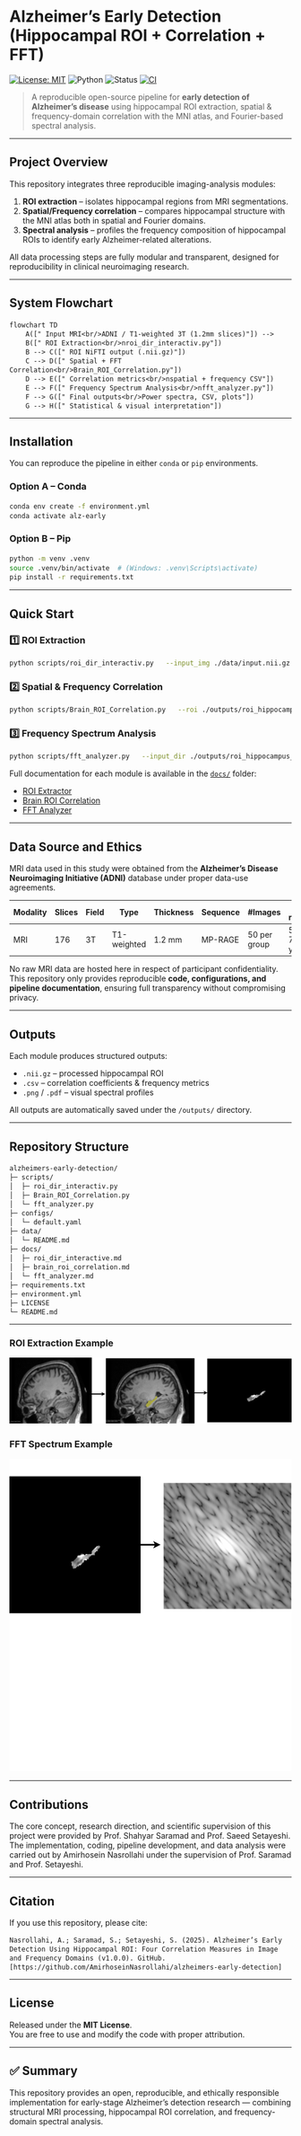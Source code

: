 # Alzheimer’s Early Detection (Hippocampal ROI + Correlation + FFT)

[![License: MIT](https://img.shields.io/badge/License-MIT-green.svg)](LICENSE)
![Python](https://img.shields.io/badge/Python-3.10%2B-blue)
![Status](https://img.shields.io/badge/Release-v1.0.0-success)
[![CI](https://github.com/AmirhoseinNasrollahi/alzheimers-early-detection/actions/workflows/ci.yml/badge.svg)](https://github.com/AmirhoseinNasrollahi/alzheimers-early-detection/actions/workflows/ci.yml)

> A reproducible open-source pipeline for **early detection of Alzheimer’s disease** using hippocampal ROI extraction, spatial & frequency-domain correlation with the MNI atlas, and Fourier-based spectral analysis.

---

##  Project Overview

This repository integrates three reproducible imaging-analysis modules:
1. **ROI extraction** – isolates hippocampal regions from MRI segmentations.  
2. **Spatial/Frequency correlation** – compares hippocampal structure with the MNI atlas both in spatial and Fourier domains.  
3. **Spectral analysis** – profiles the frequency composition of hippocampal ROIs to identify early Alzheimer-related alterations.

All data processing steps are fully modular and transparent, designed for reproducibility in clinical neuroimaging research.

---

##  System Flowchart

```mermaid
flowchart TD
    A([" Input MRI<br/>ADNI / T1-weighted 3T (1.2mm slices)"]) --> 
    B([" ROI Extraction<br/>nroi_dir_interactiv.py"])
    B --> C([" ROI NiFTI output (.nii.gz)"])
    C --> D([" Spatial + FFT Correlation<br/>Brain_ROI_Correlation.py"])
    D --> E([" Correlation metrics<br/>nspatial + frequency CSV"])
    E --> F([" Frequency Spectrum Analysis<br/>nfft_analyzer.py"])
    F --> G([" Final outputs<br/>Power spectra, CSV, plots"])
    G --> H([" Statistical & visual interpretation"])

```

---

##  Installation

You can reproduce the pipeline in either `conda` or `pip` environments.

### Option A – Conda
```bash
conda env create -f environment.yml
conda activate alz-early
```

### Option B – Pip
```bash
python -m venv .venv
source .venv/bin/activate  # (Windows: .venv\Scripts\activate)
pip install -r requirements.txt
```

---

##  Quick Start

### 1️⃣ ROI Extraction
```bash
python scripts/roi_dir_interactiv.py   --input_img ./data/input.nii.gz   --input_seg ./data/input.seg   --labels 17 53   --out_nii ./outputs/roi_hippocampus.nii.gz
```

### 2️⃣ Spatial & Frequency Correlation
```bash
python scripts/Brain_ROI_Correlation.py   --roi ./outputs/roi_hippocampus.nii.gz   --mni ./data/mni/MNI152_T1_1mm_brain.nii.gz   --method pearson   --out_csv ./outputs/correlation_metrics.csv
```

### 3️⃣ Frequency Spectrum Analysis
```bash
python scripts/fft_analyzer.py   --input_dir ./outputs/roi_hippocampus_fft   --out_dir ./outputs/fft_results
```

Full documentation for each module is available in the [`docs/`](docs) folder:
- [ROI Extractor](docs/roi_dir_interactive.md)  
- [Brain ROI Correlation](docs/brain_roi_correlation.md)  
- [FFT Analyzer](docs/fft_analyzer.md)

---

##  Data Source and Ethics

MRI data used in this study were obtained from the **Alzheimer’s Disease Neuroimaging Initiative (ADNI)** database under proper data-use agreements.

| Modality | Slices | Field | Type | Thickness | Sequence | #Images | Age range |
|-----------|---------|--------|--------|-------------|-----------|------------|-------------|
| MRI | 176 | 3T | T1-weighted | 1.2 mm | MP-RAGE | 50 per group | 50–70 years |

No raw MRI data are hosted here in respect of participant confidentiality.  
This repository only provides reproducible **code, configurations, and pipeline documentation**, ensuring full transparency without compromising privacy.

---

##  Outputs

Each module produces structured outputs:
- `.nii.gz` – processed hippocampal ROI  
- `.csv` – correlation coefficients & frequency metrics  
- `.png` / `.pdf` – visual spectral profiles  

All outputs are automatically saved under the `/outputs/` directory.

---

##  Repository Structure
```
alzheimers-early-detection/
├─ scripts/
│  ├─ roi_dir_interactiv.py
│  ├─ Brain_ROI_Correlation.py
│  └─ fft_analyzer.py
├─ configs/
│  └─ default.yaml
├─ data/
│  └─ README.md
├─ docs/
│  ├─ roi_dir_interactive.md
│  ├─ brain_roi_correlation.md
│  └─ fft_analyzer.md
├─ requirements.txt
├─ environment.yml
├─ LICENSE
└─ README.md
```

---


### ROI Extraction Example
![ROI Extraction](docs/Hippocampal-Mask-Extraction.png.png)

### FFT Spectrum Example
![FFT Spectrum](docs/Fourier-Transform.png)

---
## Contributions
The core concept, research direction, and scientific supervision of this project were provided by Prof. Shahyar Saramad and Prof. Saeed Setayeshi.   The implementation, coding, pipeline development, and data analysis were carried out by  Amirhosein Nasrollahi  under the supervision of Prof. Saramad and Prof. Setayeshi.  

---
##  Citation

If you use this repository, please cite:

```
Nasrollahi, A.; Saramad, S.; Setayeshi, S. (2025). Alzheimer’s Early Detection Using Hippocampal ROI: Four Correlation Measures in Image and Frequency Domains (v1.0.0). GitHub. [https://github.com/AmirhoseinNasrollahi/alzheimers-early-detection]
```

---

##  License
Released under the **MIT License**.  
You are free to use and modify the code with proper attribution.

---

## ✅ Summary
This repository provides an open, reproducible, and ethically responsible implementation for early-stage Alzheimer’s detection research — combining structural MRI processing, hippocampal ROI correlation, and frequency-domain spectral analysis.
